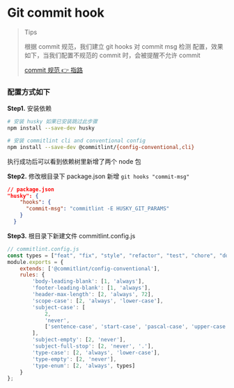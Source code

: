 
# Git commit hook

> Tips
>
> 根据 commit 规范，我们建立 git hooks 对 commit msg 检测 配置，效果如下，当我们配置不规范的 commit 时，会被提醒不允许 commit
>
> [commit 规范 👉 指路](./3.commit规范.md)

### 配置方式如下

**Step1.** 安装依赖

```Bash
# 安装 husky 如果已安装跳过此步骤
npm install --save-dev husky

# 安装 commitlint cli and conventional config
npm install --save-dev @commitlint/{config-conventional,cli}
```

执行成功后可以看到依赖树里新增了两个 node 包

**Step2.** 修改根目录下 package.json 新增 `git hooks "commit-msg"`

```json
// package.json
"husky": {
    "hooks": {
      "commit-msg": "commitlint -E HUSKY_GIT_PARAMS"
    }
  }
```

**Step3.** 根目录下新建文件 commitlint.config.js

```Javascript
// commitlint.config.js
const types = ["feat", "fix", "style", "refactor", "test", "chore", "docs", "build", "revert"];
module.exports = {
    extends: ['@commitlint/config-conventional'],
    rules: {
        'body-leading-blank': [1, 'always'],
        'footer-leading-blank': [1, 'always'],
        'header-max-length': [2, 'always', 72],
        'scope-case': [2, 'always', 'lower-case'],
        'subject-case': [
            2,
            'never',
            ['sentence-case', 'start-case', 'pascal-case', 'upper-case'],
        ],
        'subject-empty': [2, 'never'],
        'subject-full-stop': [2, 'never', '.'],
        'type-case': [2, 'always', 'lower-case'],
        'type-empty': [2, 'never'],
        'type-enum': [2, 'always', types]
    }
};
```
